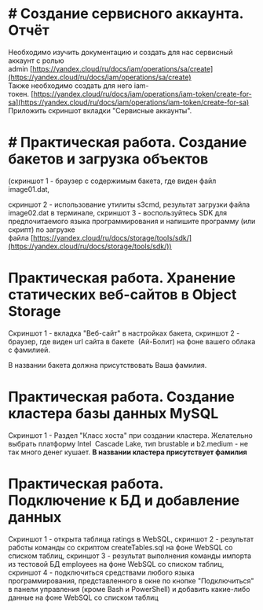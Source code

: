 # # Создание сервисного аккаунта. Отчёт

Необходимо изучить документацию и создать для нас сервисный аккаунт с ролью admin [https://yandex.cloud/ru/docs/iam/operations/sa/create](https://yandex.cloud/ru/docs/iam/operations/sa/create)  
Также необходимо создать для него iam-токен. [https://yandex.cloud/ru/docs/iam/operations/iam-token/create-for-sa](https://yandex.cloud/ru/docs/iam/operations/iam-token/create-for-sa)  
Приложить скриншот вкладки "Сервисные аккаунты".

# # Практическая работа. Создание бакетов и загрузка объектов

(скриншот 1 - браузер с содержимым бакета, где виден файл image01.dat, 

скриншот 2 - использование утилиты s3cmd, результат загрузки файла image02.dat в терминале, скриншот 3 - воспользуйтесь SDK для предпочитаемого языка программирования и напишите программу (или скрипт) по загрузке файла [https://yandex.cloud/ru/docs/storage/tools/sdk/](https://yandex.cloud/ru/docs/storage/tools/sdk/))

# Практическая работа. Хранение статических веб-сайтов в Object Storage

Скриншот 1 - вкладка "Веб-сайт" в настройках бакета, скриншот 2 - браузер, где виден url сайта в бакете  (Ай-Болит) на фоне вашего облака с фамилией.

В названии бакета должна присутствовать Ваша фамилия.

# Практическая работа. Создание кластера базы данных MySQL

Скриншот 1 - Раздел "Класс хоста" при создании кластера. Желательно выбрать платформу Intel  Cascade Lake, тип brustable и b2.medium - не так много денег кушает. **В названии кластера присутствует фамилия**

# Практическая работа. Подключение к БД и добавление данных

Скриншот 1 - открыта таблица ratings в WebSQL, скриншот 2 - результат работы команды со скриптом createTables.sql на фоне WebSQL со списком таблиц, скриншот 3 - результат выполнения команды импорта из тестовой БД employees на фоне WebSQL со списком таблиц, скриншот 4 - подключиться средствами любого языка программирования, представленного в окне по кнопке "Подключиться" в панели управления (кроме Bash и PowerShell) и добавить какие-либо данные на фоне WebSQL со списком таблиц